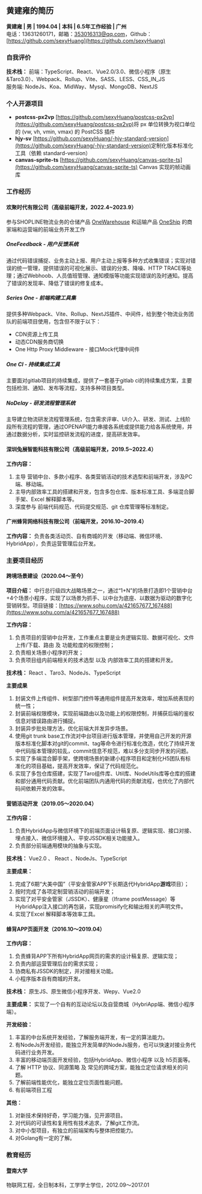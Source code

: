 ## 黄建雍的简历

**黄建雍 | 男 | 1994.04 | 本科 | 6.5年工作经验 | 广州**  
电话：13631260171，邮箱：[353016313@qq.com](353016313@qq.com)，Github：[https://github.com/sexyHuang](https://github.com/sexyHuang)

### 自我评价

**技术栈：**
前端：TypeScript、React、Vue2.0/3.0、微信小程序（原生&Taro3.0）、Webpack、Rollup、Vite、SASS、LESS、CSS_IN_JS  
服务端: NodeJs、Koa、MidWay、Mysql、MongoDB、NextJS

### 个人开源项目

- **postcss-px2vp**  [https://github.com/sexyHuang/postcss-px2vp](https://github.com/sexyHuang/postcss-px2vp)​
将 px 单位转换为视口单位的 (vw, vh, vmin, vmax) 的 PostCSS 插件
- **hjy-sv**  [https://github.com/sexyHuang/-hjy-standard-version](https://github.com/sexyHuang/-hjy-standard-version)​
定制化版本标准化工具（依赖 standard-version）
- **canvas-sprite-ts** [https://github.com/sexyHuang/canvas-sprite-ts](https://github.com/sexyHuang/canvas-sprite-ts)
Canvas 实现的帧动画库

### 工作经历

#### 欢聚时代有限公司（高级前端开发，2022.4~2023.9）

参与SHOPLINE物流业务的仓储产品 [OneWarehouse](https://www.onewarehouse.net/) 和运输产品 [OneShip](https://oneship.cn/) 的商家端和运营端的前端业务开发工作

##### OneFeedback - 用户反馈系统

通过代码错误捕捉、业务主动上报、用户主动上报等多种方式收集错误；实现对错误的统一管理，提供错误的可视化展示、错误的分类、降噪、HTTP TRACE等处理；通过Webhoob、人员值班管理、通知模版等功能实现错误的及时通知。提高了错误的发现率、降低了错误的修复成本。

##### Series One - 前端构建工具集

提供多种Webpack、Vite、Rollup、NextJS插件、中间件，给到整个物流业务团队的前端项目使用，包含但不限于以下：

- CDN资源上传工具
- 动态CDN服务商切换
- One Http Proxy Middleware - 接口Mock代理中间件

##### One CI - 持续集成工具

主要面对gitlab项目的持续集成，提供了一套基于gitlab ci的持续集成方案，主要包括检测、通知、发布等流程，支持多种项目类型。

##### NoDelay - 研发流程管理系统

主导建立物流研发流程管理系统，包含需求评审、UI介入、研发、测试、上线阶段所有流程的管理，通过OPENAPI能力串接各系统或提供能力给各系统使用，并通过数据分析，实时监控研发流程的进度，提高研发效率。

#### 深圳兔展智能科技有限公司（高级前端开发，2019.5~2022.4）

**工作内容：**

1. 主导 营销中台、多款小程序、各类营销活动的技术选型和前端开发，涉及PC端、移动端。
1. 主导内部效率工具的搭建和开发，包含多包仓库、版本标准工具、多端混合脚手架、Excel 解释脚本等。
1. 深度参与 前端代码规范、代码提交规范、git 仓库管理等标准制定。

#### 广州蜂背网络科技有限公司（前端开发，2016.10~2019.4）

**工作内容：** 负责各类活动页、自有商城的开发（移动端、微信环境、HybridApp），负责运营管理后台开发。

### 主要项目经历

#### 跨境场景建设（2020.04～至今）

**项目介绍：**
中行总行级四大战略场景之一，通过“1+N”的场景打造即1个营销中台+4个场景小程序，实现了以场景为抓手、以中台为底座、以数据为驱动的数字化营销转型。项目链接：[https://www.sohu.com/a/421657677_167488](https://www.sohu.com/a/421657677_167488)
**​**

**工作内容：**

1. 负责项目的营销中台开发，工作重点主要是业务逻辑实现、数据可视化、文件上传/下载、路由 及 功能粒度的权限控制；
1. 负责相关场景小程序的开发；
1. 负责项目组内前端相关的技术选型 以及 内部效率工具的搭建和开发。

**技术栈：** React 、Taro3、NodeJs、TypeScript

**主要成果**

1. 封装文件上传组件、树型部门控件等通用组件提高开发效率，增加系统表现的统一性；
1. 封装前端权限模块，实现前端路由以及功能上的权限控制，并捕获后端的鉴权信息对错误路由进行捕捉。
1. 封装异步批处理方法，优化前端大并发异步场景。
1. 使用git trunk base工作流对中台项目进行版本管理，并使用自己开发的开源版本标准化脚本对git的commit、tag等命令进行标准化改造，优化了持续开发中代码版本管理的较乱，commit信息不规范，难以多分支同步开发的问题。
1. 实现了多端混合脚手架，使跨境场景的新建小程序项目和定制化H5团队有标准化的项目基础，提高开发效率，保证了代码规范化。
1. 实现了多包仓库搭建，实现了Taro组件库、Util库、NodeUtils库等仓库的搭建和部分通用代码贡献。优化前端团队内通用代码的贡献流程，也优化了内部代码间依赖开发的效率。

#### 营销活动开发（2019.05～2020.04）

**工作内容：**

1. 负责HybridApp与微信环境下的前端页面设计稿复原、逻辑实现、接口对接、埋点接入、微信环境接入、平安JSSDK相关功能接入。
1. 负责部分前端通用模块的抽象与实现。

**技术栈：** Vue2.0 、 React 、NodeJs、TypeScript
​

**主要成果：**

1. 完成了6期“大美中国”（平安金管家APP下长期迭代HybridApp**游戏**项目）；
1. 按时完成了各项定制营销活动的前端开发；
1. 实现了对平安金管家（JSSDK）、健康星（Iframe postMessage）等HybridApp注入接口的再包装，实现promisify化和输出相关的声明文件。
1. 实现了Excel 解释脚本等效率工具。

#### 蜂背APP页面开发（2016.10～2019.04）

**工作内容：**

1. 负责蜂背APP下所有HybridApp网页的需求的设计稿复原、逻辑实现；
1. 负责内部运营管理后台的需求实现；
1. 协商私有JSSDK的制定，并对接相关功能。
1. 小程序版本自有商城的开发。

**技术栈：** 原生JS、原生微信小程序开发、Wepy、Vue2.0

**主要成果：** 实现了一个自有的互动论坛以及自营商城（HybriApp端、微信小程序端）。

**开发经验：**

1. 丰富的中台系统开发经验，了解服务端开发，有一定的算法能力。
1. 有NodeJs开发经验，能独立开发简单的NodeJs服务，也可以快速对接业务代码进行业务开发。
1. 丰富的移动端页面开发经验，包括HybridApp、微信小程序 以及 h5页面等。
1. 了解 HTTP 协议、同源策略 及 常见的跨域方案，能独立定位请求相关的问题。
1. 了解前端性能优化，能独立定位页面性能问题。
1. 有前端项目工程

**其他：**

1. 对新技术保持好奇，学习能力强，见开源项目。
1. 对代码的可读性和复用性有技术追求，了解git工作流。
1. 对中小型项目，有独立的前端架构与整体把控能力。
1. 对Golang有一定的了解。

### 教育经历

#### 暨南大学

物联网工程，全日制本科，工学学士学位，2012.09～2017.01
